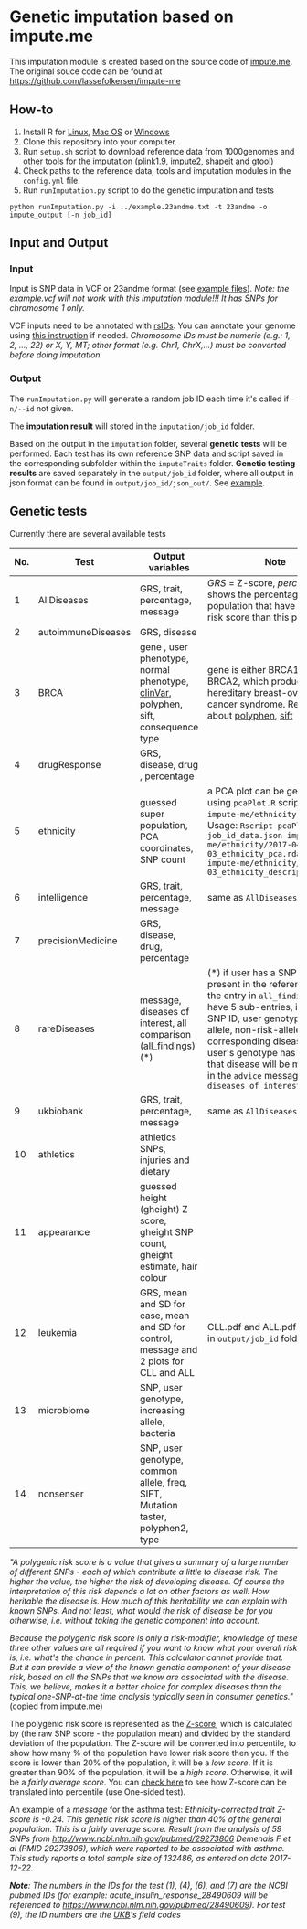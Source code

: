 # Genetic imputation based on impute.me
This imputation module is created based on the source code of [impute.me](https://www.impute.me/). The original souce code can be found at https://github.com/lassefolkersen/impute-me

## How-to
1. Install R for [Linux](https://cran.r-project.org/bin/linux/), [Mac OS](https://cran.r-project.org/bin/macosx/) or [Windows](https://cran.r-project.org/bin/windows/base/)
2. Clone this repository into your computer.
3. Run `setup.sh` script to download reference data from 1000genomes and other tools for the imputation ([plink1.9](https://www.cog-genomics.org/plink/1.9/), [impute2](https://mathgen.stats.ox.ac.uk/impute/impute_v2.html), [shapeit](https://mathgen.stats.ox.ac.uk/genetics_software/shapeit/shapeit.html) and [gtool](https://www.well.ox.ac.uk/~cfreeman/software/gwas/gtool.html))
4. Check paths to the reference data, tools and imputation modules in the `config.yml` file.
5. Run `runImputation.py` script to do the genetic imputation and tests
```
python runImputation.py -i ../example.23andme.txt -t 23andme -o impute_output [-n job_id]
```

## Input and Output
### Input
Input is SNP data in VCF or 23andme format (see [example files](https://github.com/trvinh/genomes-io-prj/tree/master/ancestry)). *Note: the example.vcf will not work with this imputation module!!! It has SNPs for chromosome 1 only.*

VCF inputs need to be annotated with [rsIDs](https://www.ncbi.nlm.nih.gov/books/NBK44417/#Content.what_is_a_reference_snp_or__rs_i). You can annotate your genome using [this instruction](https://gist.github.com/trvinh/43a0e0724ee7330a45d0c7074f1c0e5f) if needed. *Chromosome IDs must be numeric (e.g.: 1, 2, ..., 22) or X, Y, MT; other format (e.g. Chr1, ChrX,...) must be converted before doing imputation.*

### Output
The `runImputation.py` will generate a random job ID each time it's called if `-n/--id` not given.

The **imputation result** will stored in the `imputation/job_id` folder.

Based on the output in the `imputation` folder, several **genetic tests** will be performed. Each test has its own reference SNP data and script saved in the corresponding subfolder within the `imputeTraits` folder. **Genetic testing results** are saved separately in the `output/job_id` folder, where all output in json format can be found in `output/job_id/json_out/`. See [example](https://github.com/trvinh/genomes-io-prj/blob/master/imputation/example/).

## Genetic tests

Currently there are several available tests

| No. | Test | Output variables | Note |
| --- | ---- | ------ | ---- |
| 1 | AllDiseases | GRS, trait, percentage, message | *GRS* = Z-score, *percentage* shows the percentage of the population that have a slower risk score than this person |
| 2 | autoimmuneDiseases | GRS, disease |   |
| 3 | BRCA | gene , user phenotype, normal phenotype, [clinVar](https://www.ncbi.nlm.nih.gov/clinvar/intro/), polyphen, sift, consequence type | gene is either BRCA1 or BRCA2, which produce a hereditary breast-ovarian cancer syndrome. Read more about [polyphen](http://genetics.bwh.harvard.edu/pph2/), [sift](https://www.ncbi.nlm.nih.gov/pubmed/19561590) |
| 4 | drugResponse | GRS, disease, drug , percentage |   |
| 5 | ethnicity | guessed super population, PCA coordinates, SNP count | a PCA plot can be generated using `pcaPlot.R` script in the `impute-me/ethnicity` folder. Usage: `Rscript pcaPlot.R job_id_data.json impute-me/ethnicity/2017-04-03_ethnicity_pca.rdata impute-me/ethnicity/2017-04-03_ethnicity_descriptions.txt` |
| 6 | intelligence | GRS, trait, percentage, message | same as `AllDiseases`  |
| 7 | precisionMedicine | GRS, disease, drug, percentage |   |
| 8 | rareDiseases | message, diseases of interest, all comparison (all_findings) (*) | (*) if user has a SNP that is present in the reference data, the entry in `all_findings` will have 5 sub-entries, including SNP ID, user genotype, risk allele, non-risk-allele and the corresponding disease. If user's genotype has risk allele, that disease will be mentioned in the `advice` message and `diseases of interest` |
| 9 | ukbiobank | GRS, trait, percentage, message | same as `AllDiseases` |
| 10 | athletics |athletics SNPs, injuries and dietary |   |
| 11 | appearance | guessed height (gheight) Z score, gheight SNP count, gheight estimate, hair colour |   |
| 12 | leukemia | GRS, mean and SD for case, mean and SD for control, message and 2 plots for CLL and ALL | CLL.pdf and ALL.pdf are saved in `output/job_id` folder |
| 13 | microbiome | SNP, user genotype, increasing allele, bacteria |   |
| 14 | nonsenser | SNP, user genotype, common allele, freq, SIFT, Mutation taster, polyphen2, type |   |


*"A polygenic risk score is a value that gives a summary of a large number of different SNPs - each of which contribute a little to disease risk. The higher the value, the higher the risk of developing disease. Of course the interpretation of this risk depends a lot on other factors as well: How heritable the disease is. How much of this heritability we can explain with known SNPs. And not least, what would the risk of disease be for you otherwise, i.e. without taking the genetic component into account.*

*Because the polygenic risk score is only a risk-modifier, knowledge of these three other values are all required if you want to know what your overall risk is, i.e. what's the chance in percent. This calculator cannot provide that. But it can provide a view of the known genetic component of your disease risk, based on all the SNPs that we know are associated with the disease. This, we believe, makes it a better choice for complex diseases than the typical one-SNP-at-the time analysis typically seen in consumer genetics."* (copied from impute.me)

The polygenic risk score is represented as the [Z-score](https://en.wikipedia.org/wiki/Standard_score), which is calculated by (the raw SNP score - the population mean) and divided by the standard deviation of the population. The Z-score will be converted into percentile, to show how many % of the population have lower risk score then you. If the score is lower than 20% of the population, it will be a *low score*. If it is greater than 90% of the population, it will be a *high score*. Otherwise, it will be a *fairly average score*. You can [check here](https://measuringu.com/pcalcz/) to see how Z-score can be translated into percentile (use One-sided test).

An example of a *message* for the asthma test: *Ethnicity-corrected trait Z-score is -0.24. This genetic risk score is higher than 40% of the general population. This is a fairly average score. Result from the analysis of 59 SNPs from http://www.ncbi.nlm.nih.gov/pubmed/29273806 Demenais F et al (PMID 29273806), which were reported to be associated with asthma. This study reports a total sample size of 132486, as entered on date 2017-12-22.*

*__Note__: The numbers in the IDs for the test (1), (4), (6), and (7) are the NCBI pubmed IDs (for example: acute_insulin_response_28490609 will be referenced to https://www.ncbi.nlm.nih.gov/pubmed/28490609). For test (9), the ID numbers are the [UKB](http://biobank.ndph.ox.ac.uk/showcase/search.cgi)'s field codes*
